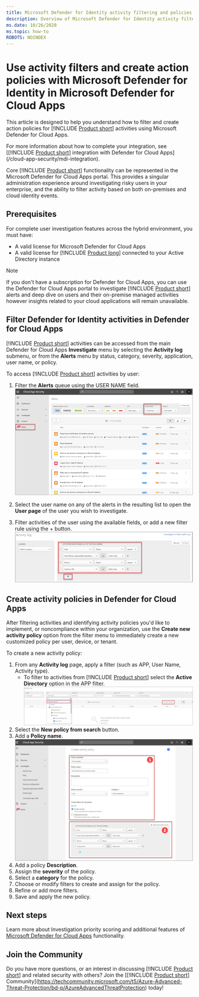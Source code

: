 ```yaml
---
title: Microsoft Defender for Identity activity filtering and policies in Microsoft Defender for Cloud Apps
description: Overview of Microsoft Defender for Identity activity filtering and policies with Microsoft Defender for Cloud Apps.
ms.date: 10/26/2020
ms.topic: how-to
ROBOTS: NOINDEX
---
```


# Use activity filters and create action policies with Microsoft Defender for Identity in Microsoft Defender for Cloud Apps

This article is designed to help you understand how to filter and create action policies for [!INCLUDE [Product short](includes/product-short.md)] activities using Microsoft Defender for Cloud Apps.

For more information about how to complete your integration, see [[!INCLUDE [Product short](includes/product-short.md)] integration with Defender for Cloud Apps](/cloud-app-security/mdi-integration).

Core [!INCLUDE [Product short](includes/product-short.md)] functionality can be represented in the Microsoft Defender for Cloud Apps portal. This provides a singular administration experience around investigating risky users in your enterprise, and the ability to filter activity based on both on-premises and cloud identity events.

## Prerequisites

For complete user investigation features across the hybrid environment, you must have:

- A valid license for Microsoft Defender for Cloud Apps
- A valid license for [!INCLUDE [Product long](includes/product-long.md)] connected to your Active Directory instance

>[!NOTE]
>If you don't have a subscription for Defender for Cloud Apps, you can use the Defender for Cloud Apps portal to investigate [!INCLUDE [Product short](includes/product-short.md)] alerts and deep dive on users and their on-premise managed activities however insights related to your cloud applications will remain unavailable.

## Filter Defender for Identity activities in Defender for Cloud Apps

[!INCLUDE [Product short](includes/product-short.md)] activities can be accessed from the main Defender for Cloud Apps **Investigate** menu by selecting the **Activity log** submenu, or from the **Alerts** menu by status, category, severity, application, user name, or policy.

To access [!INCLUDE [Product short](includes/product-short.md)] activities by user:

1. Filter the **Alerts** queue using the USER NAME field.
    ![Filter alerts by username.](media/mcas-alerts-queue.png)
1. Select the user name on any of the alerts in the resulting list to open the **User page** of the user you wish to investigate.

1. Filter activities of the user using the available fields, or add a new filter rule using the + button.
    ![Filter activities of the user.](media/mcas-activity-filter.png)

## Create activity policies in Defender for Cloud Apps

After filtering activities and identifying activity policies you'd like to implement, or noncompliance within your organization, use the **Create new activity policy** option from the filter menu to immediately create a new customized policy per user, device, or tenant.

To create a new activity policy:

1. From any **Activity log** page, apply a filter (such as APP, User Name, Activity type).
    - To filter to activities from [!INCLUDE [Product short](includes/product-short.md)] select the **Active Directory** option in the APP filter.
    ![Create new activity policy.](media/mcas-create-new-policy.png)
1. Select the **New policy from search** button.
1. Add a **Policy name**.
    ![Create new activity policy -step 2.](media/mcas-create-policy.png)
1. Add a policy **Description**.
1. Assign the **severity** of the policy.
1. Select a **category** for the policy.
1. Choose or modify filters to create and assign for the policy.
1. Refine or add more filters.
1. Save and apply the new policy.

## Next steps

Learn more about Investigation priority scoring and additional features of [Microsoft Defender for Cloud Apps](/cloud-app-security/) functionality.

## Join the Community

Do you have more questions, or an interest in discussing [!INCLUDE [Product short](includes/product-short.md)] and related security with others? Join the [[!INCLUDE [Product short](includes/product-short.md)] Community](<https://techcommunity.microsoft.com/t5/Azure-Advanced-Threat-Protection/bd-p/AzureAdvancedThreatProtection>) today!
